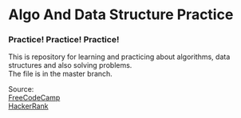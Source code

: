 # Algo And Data Structure Practice

### Practice! Practice! Practice!

This is repository for learning and practicing about algorithms, data structures and also solving problems.
<br />
The file is in the master branch.

Source:
<br />
<a rel="dct:publisher"
     href="https://www.freecodecamp.org/learn/">
<span property="dct:title">FreeCodeCamp</span></a>
<br />
<a rel="dct:publisher"
     href="https://www.hackerrank.com">
<span property="dct:title">HackerRank</span></a>
